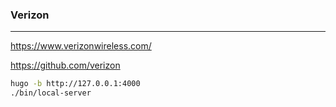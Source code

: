 ### Verizon
---
https://www.verizonwireless.com/

https://github.com/verizon

```sh
hugo -b http://127.0.0.1:4000
./bin/local-server
```

```
```

```
```

